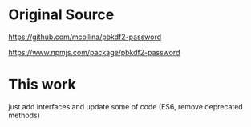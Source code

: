 # Original Source

https://github.com/mcollina/pbkdf2-password

https://www.npmjs.com/package/pbkdf2-password

# This work

just add interfaces and update some of code (ES6, remove deprecated methods)
